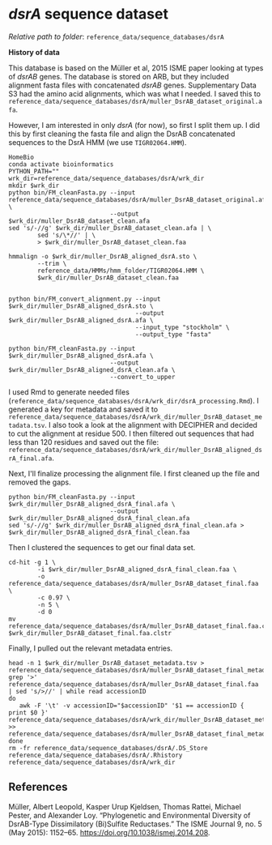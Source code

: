 # *dsrA* sequence dataset

*Relative path to folder*: `reference_data/sequence_databases/dsrA`

**History of data**

This database is based on the Müller et al, 2015 ISME paper looking at types of *dsrAB* genes.
The database is stored on ARB, but they included alignment fasta files with concatenated *dsrAB* genes.
Supplementary Data S3 had the amino acid alignments, which was what I needed.
I saved this to `reference_data/sequence_databases/dsrA/muller_DsrAB_dataset_original.afa`.

However, I am interested in only *dsrA* (for now), so first I split them up.
I did this by first cleaning the fasta file and align the DsrAB concatenated sequences to the DsrA HMM (we use `TIGR02064.HMM`).

```
HomeBio
conda activate bioinformatics
PYTHON_PATH=""
wrk_dir=reference_data/sequence_databases/dsrA/wrk_dir
mkdir $wrk_dir
python bin/FM_cleanFasta.py --input reference_data/sequence_databases/dsrA/muller_DsrAB_dataset_original.afa \
                            --output $wrk_dir/muller_DsrAB_dataset_clean.afa
sed 's/-//g' $wrk_dir/muller_DsrAB_dataset_clean.afa | \
        sed 's/\*//' | \
        > $wrk_dir/muller_DsrAB_dataset_clean.faa

hmmalign -o $wrk_dir/muller_DsrAB_aligned_dsrA.sto \
        --trim \
        reference_data/HMMs/hmm_folder/TIGR02064.HMM \
        $wrk_dir/muller_DsrAB_dataset_clean.faa


python bin/FM_convert_alignment.py --input $wrk_dir/muller_DsrAB_aligned_dsrA.sto \
                                   --output $wrk_dir/muller_DsrAB_aligned_dsrA.afa \
                                   --input_type "stockholm" \
                                   --output_type "fasta"
                                   
python bin/FM_cleanFasta.py --input $wrk_dir/muller_DsrAB_aligned_dsrA.afa \
                            --output $wrk_dir/muller_DsrAB_aligned_dsrA_clean.afa \
                            --convert_to_upper

```

I used Rmd to generate needed files (`reference_data/sequence_databases/dsrA/wrk_dir/dsrA_processing.Rmd`).
I generated a key for metadata and saved it to `reference_data/sequence_databases/dsrA/wrk_dir/muller_DsrAB_dataset_metadata.tsv`.
I also took a look at the alignment with DECIPHER and decided to cut the alignment at residue 500.
I then filtered out sequences that had less than 120 residues and saved out the file: `reference_data/sequence_databases/dsrA/wrk_dir/muller_DsrAB_aligned_dsrA_final.afa`.

Next, I'll finalize processing the alignment file.
I first cleaned up the file and removed the gaps.

```
python bin/FM_cleanFasta.py --input $wrk_dir/muller_DsrAB_aligned_dsrA_final.afa \
                            --output $wrk_dir/muller_DsrAB_aligned_dsrA_final_clean.afa
sed 's/-//g' $wrk_dir/muller_DsrAB_aligned_dsrA_final_clean.afa > $wrk_dir/muller_DsrAB_aligned_dsrA_final_clean.faa
```

Then I clustered the sequences to get our final data set.

```
cd-hit -g 1 \
        -i $wrk_dir/muller_DsrAB_aligned_dsrA_final_clean.faa \
        -o reference_data/sequence_databases/dsrA/muller_DsrAB_dataset_final.faa \
        -c 0.97 \
        -n 5 \
        -d 0
mv reference_data/sequence_databases/dsrA/muller_DsrAB_dataset_final.faa.clstr $wrk_dir/muller_DsrAB_dataset_final.faa.clstr
```

Finally, I pulled out the relevant metadata entries.

```
head -n 1 $wrk_dir/muller_DsrAB_dataset_metadata.tsv > reference_data/sequence_databases/dsrA/muller_DsrAB_dataset_final_metadata.tsv
grep '>' reference_data/sequence_databases/dsrA/muller_DsrAB_dataset_final.faa | sed 's/>//' | while read accessionID
do
   awk -F '\t' -v accessionID="$accessionID" '$1 == accessionID { print $0 }' reference_data/sequence_databases/dsrA/wrk_dir/muller_DsrAB_dataset_metadata.tsv >> reference_data/sequence_databases/dsrA/muller_DsrAB_dataset_final_metadata.tsv
done
rm -fr reference_data/sequence_databases/dsrA/.DS_Store reference_data/sequence_databases/dsrA/.Rhistory reference_data/sequence_databases/dsrA/wrk_dir
```


## References

Müller, Albert Leopold, Kasper Urup Kjeldsen, Thomas Rattei, Michael Pester, and Alexander Loy. “Phylogenetic and Environmental Diversity of DsrAB-Type Dissimilatory (Bi)Sulfite Reductases.” The ISME Journal 9, no. 5 (May 2015): 1152–65. https://doi.org/10.1038/ismej.2014.208.
